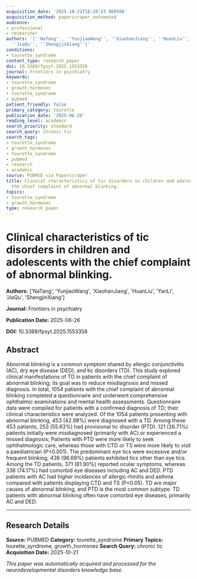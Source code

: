```yaml
---
acquisition_date: '2025-10-21T16:20:53.960590'
acquisition_method: paperscraper_automated
audience:
- professional
- researcher
authors: '[''NaTang'', ''YunjiaoWang'', ''XiaohanJiang'', ''HuanLiu'', ''YanLi'',
  ''JiaQu'', ''ShengjinXiang'']'
conditions:
- tourette_syndrome
content_type: research_paper
doi: 10.3389/fpsyt.2025.1553358
journal: Frontiers in psychiatry
keywords:
- tourette_syndrome
- growth_hormones
- tourette_syndrome
- pubmed
patient_friendly: false
primary_category: tourette
publication_date: '2025-06-26'
reading_level: academic
search_priority: standard
search_query: chronic tic
search_tags:
- tourette_syndrome
- growth_hormones
- tourette_syndrome
- pubmed
- research
- academic
source: PUBMED via Paperscraper
title: Clinical characteristics of tic disorders in children and adolescents with
  the chief complaint of abnormal blinking.
topics:
- tourette_syndrome
- growth_hormones
type: research_paper
---
```


# Clinical characteristics of tic disorders in children and adolescents with the chief complaint of abnormal blinking.

**Authors:** ['NaTang', 'YunjiaoWang', 'XiaohanJiang', 'HuanLiu', 'YanLi', 'JiaQu', 'ShengjinXiang']

**Journal:** Frontiers in psychiatry

**Publication Date:** 2025-06-26

**DOI:** 10.3389/fpsyt.2025.1553358

## Abstract

Abnormal blinking is a common symptom shared by allergic conjunctivitis (AC), dry eye disease (DED), and tic disorders (TD). This study explored clinical manifestations of TD in patients with the chief complaint of abnormal blinking; its goal was to reduce misdiagnosis and missed diagnosis. In total, 1054 patients with the chief complaint of abnormal blinking completed a questionnaire and underwent comprehensive ophthalmic examinations and mental health assessments. Questionnaire data were compiled for patients with a confirmed diagnosis of TD; their clinical characteristics were analyzed. Of the 1054 patients presenting with abnormal blinking, 453 (42.98%) were diagnosed with a TD. Among these 453 patients, 253 (55.63%) had provisional tic disorder (PTD). 121 (26.71%) patients initially were misdiagnosed (primarily with AC) or experienced a missed diagnosis; Patients with PTD were more likely to seek ophthalmologic care, whereas those with CTD or TS were more likely to visit a paediatrician (P<0.001). The predominant eye tics were excessive and/or frequent blinking; 438 (96.69%) patients exhibited tics other than eye tics. Among the TD patients, 371 (81.90%) reported ocular symptoms, whereas 336 (74.17%) had comorbid eye diseases including AC and DED. PTD patients with AC had higher incidences of allergic rhinitis and asthma compared with patients displaying CTD and TS (P<0.05). TD are major causes of abnormal blinking, and PTD is the most common subtype. TD patients with abnormal blinking often have comorbid eye diseases, primarily AC and DED.

---

## Research Details

**Source:** PUBMED
**Category:** tourette_syndrome
**Primary Topics:** tourette_syndrome, growth_hormones
**Search Query:** chronic tic
**Acquisition Date:** 2025-10-21

*This paper was automatically acquired and processed for the neurodevelopmental disorders knowledge base.*
